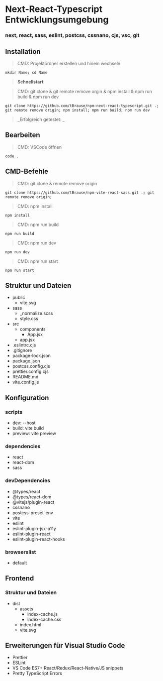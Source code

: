 # Next-React-Typescript Entwicklungsumgebung

### next, react, sass, eslint, postcss, cssnano, cjs, vsc, git

## Installation

> CMD: Projektordner erstellen und hinein wechseln

    mkdir Name; cd Name

> **Schnellstart**

> CMD: git clone & git remote remove orgin & npm install & npm run build & npm run dev

    git clone https://github.com/tBrause/npm-next-react-typescript.git .; git remote remove origin; npm install; npm run build; npm run dev

<!-- > **CMD: Schnellstart - install & build & dev**

    npm install; npm run build; npm run dev -->

> _Erfolgreich getestet: _

## Bearbeiten

> CMD: VSCode öffnen

    code .

## CMD-Befehle

> CMD: git clone & remote remove origin

    git clone https://github.com/tBrause/npm-vite-react-sass.git .; git remote remove origin;

> CMD: npm install

    npm install

> CMD: npm run build

    npm run build

> CMD: npm run dev

    npm run dev

> CMD: npm run start

    npm run start

## Struktur und Dateien

- public
  - vite.svg
- sass
  - \_normalize.scss
  - style.css
- src
  - components
    - App.jsx
  - app.jsx
- .eslintrc.cjs
- .gitignore
- package-lock.json
- package.json
- postcss.config.cjs
- prettier.config.cjs
- README.md
- vite.config.js

## Konfiguration

### scripts

- dev: --host
- build: vite build
- preview: vite preview

### dependencies

- react
- react-dom
- sass

### devDependencies

- @types/react
- @types/react-dom
- @vitejs/plugin-react
- cssnano
- postcss-preset-env
- vite
- eslint
- eslint-plugin-jsx-a11y
- eslint-plugin-react
- eslint-plugin-react-hooks

### browserslist

- default

## Frontend

### Struktur und Dateien

- dist
  - assets
    - index-cache.js
    - index-cache.css
  - index.html
  - vite.svg

## Erweiterungen für Visual Studio Code

- Prettier
- ESLint
- VS Code ES7+ React/Redux/React-Native/JS snippets
- Pretty TypeScript Errors

<!-- kom -->
